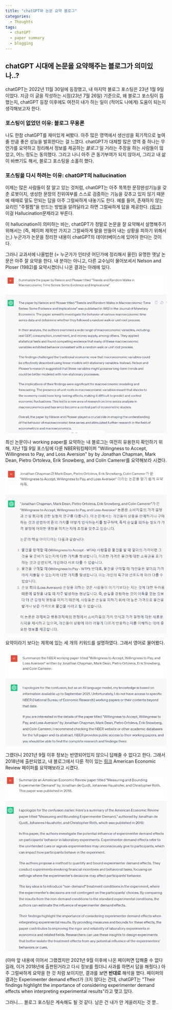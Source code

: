 ```yaml
---
title: "chatGPT와 논문 요약 블로그"
categories:
  - Thoughts
tags:
  - chatGPT
  - paper summary
  - blogging
--- 
```


## chatGPT 시대에 논문을 요약해주는 블로그가 의미있나..?

chatGPT는 2022년 11월 30일에 등장했고, 내 마지막 블로그 포스팅은 23년 1월 9일이었다. 
지금 이 글을 작성하는 시점(23년 7월 26일) 기준으로, 왜 블로그 포스팅이 뜸했는지, chatGPT 등장 이후에도 여전히 내가 하는 일이 (적어도 나에게) 도움이 되는지 생각해보고자 한다. 

### 포스팅이 없었던 이유: 블로그 무용론

나도 한참 chatGPT를 재미있게 써봤다. 아주 많은 영역에서 생산성을 획기적으로 높여줄 만큼 좋은 성능을 발휘한다는 걸 느꼈다. chatGPT가 대체할 많은 영역 중 하나는 무언가를 요약하고 정리해서 정보를 제공하는 *블로그* 일 거라는 주장을 하는 사람들이 많았고, 어느 정도는 동의했다. 그리고 나니 아주 큰 동기부여가 되지 않아서, 그리고 내 삶이 바쁘기도 해서, 블로그 포스팅을 소홀히 했다. 

### 포스팅을 다시 하려는 이유: chatGPT의 hallucination

이제는 많은 사람들이 잘 알고 있는 것처럼, chatGPT는 아주 똑똑한 문장완성기능을 갖춘 로봇이지, 생성한 문장의 진위여부를 스스로 검증하는 기능을 갖추고 있지 않기 때문에 때때로 말도 안되는 답을 아주 그럴싸하게 내놓기도 한다. 예를 들어, 존재하지 않는 요리인 "주펄찜"을 만드는 방법을 알려달라고 하면 그럴싸하게 답을 제공한다. [(링크)](https://www.youtube.com/shorts/INFWUpogrhE) 이걸 Hallucination문제라고 부른다.

이 hallucination이 의미하는 바는, chatGPT가 정말로 논문을 잘 요약해서 설명해주기 위해서는 (즉, 페이퍼 제목만 가지고 그럴싸하게 말을 만들어 내는 상황을 피하기 위해서는,) 누군가가 논문을 정리한 내용이 chatGPT의 데이터베이스에 있어야 한다는 것이다.

그러니 교과서에 나올법한 (= 누군가가 인터넷 어딘가에 정리해서 올린) 유명한 옛날 논문은 아주 잘 요약을 한다. 내 분야는 아니고, 다른 교수님이 물어보셔서 Nelson and Ploser (1982)를 요약시켰더니 나온 결과는 아래에 있다.

![chatGPT1](/assets/images/Screenshot_chatGPT1.png)

최신 논문이나 working paper를 요약하는 내 블로그는 여전히 유용한지 확인하기 위해, 지난 1월 9일 포스팅에 다룬 NBER워킹페이퍼 "Willingness to Accept, Willingness to Pay, and Loss Aversion" by by Jonathan Chapman, Mark Dean, Pietro Ortoleva, Erik Snowberg, and Colin Camerer를 요약해보라 시켰다.

![chatGPT2](/assets/images/Screenshot_chatGPT2.png)

요약이라기 보다는 제목에 있는 세 개의 키워드를 설명하였다. 그래서 영어로 물어봤다.

![chatGPT3](/assets/images/Screenshot_chatGPT3.png)

그랬더니 2021년 9월 이후 정보는 반영되어있지 않으니 답해줄 수 없다고 한다. 그래서 2018년에 출판되었고, 내 블로그에서 다룬 적이 있는 [링크](https://studyingactor.github.io/papersummary/Experimenter-Demand-Effect-doesnt-seem-significant/) American Economic Review 페이퍼를 요약해보라고 시켰다.

![chatGPT3](/assets/images/Screenshot_chatGPT4.png)

(아마 앞 내용에 이어서 그랬겠지만 2021년 9월 이후에 나온 페이퍼면 답해줄 수 없다길래, 이거 2018년에 출판된거라고 다시 정보를 줬더니 사과를 하면서 답을 해줬다.) 아주 그럴싸하게 요약을 한 것 처럼 보이지만, 결과를 보면 **반대로** 해석을 했다. 페이퍼의 결과는 Experimenter demand effect가 크지 않다는 건데, chatGPT는 "Their findings highlight the importance of considering experimenter demand effects when interpreting experimental results"라고 맺고 있다.

그러니.... 블로그 포스팅은 계속해도 될 것 같다. 남은 건 내가 안 게을러지는 것 뿐..
